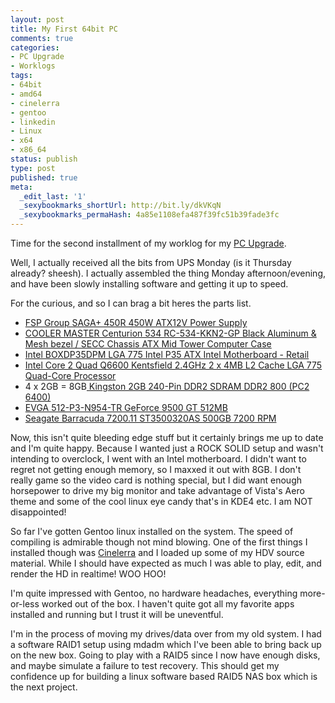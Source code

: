 ```yaml
---
layout: post
title: My First 64bit PC
comments: true
categories:
- PC Upgrade
- Worklogs
tags:
- 64bit
- amd64
- cinelerra
- gentoo
- linkedin
- Linux
- x64
- x86_64
status: publish
type: post
published: true
meta:
  _edit_last: '1'
  _sexybookmarks_shortUrl: http://bit.ly/dkVKqN
  _sexybookmarks_permaHash: 4a85e1108efa487f39fc51b39fade3fc
---
```

Time for the second installment of my worklog for my <a href="http://www.nslms.com/2008/09/05/the-upgrade-begins/">PC Upgrade</a>.

Well, I actually received all the bits from UPS Monday (is it Thursday already? sheesh).  I actually assembled the thing Monday afternoon/evening, and have been slowly installing software and getting it up to speed.

For the curious, and so I can brag a bit heres the parts list.
<ul>
        <li><a href="http://www.newegg.com/Product/Product.aspx?Item=N82E16817104954">FSP Group SAGA+ 450R 450W ATX12V Power Supply</a></li>
	<li><a href="http://www.newegg.com/Product/Product.aspx?Item=N82E16811119106">    COOLER MASTER Centurion 534 RC-534-KKN2-GP Black Aluminum & Mesh bezel / SECC Chassis ATX Mid Tower Computer Case</a></li>
	<li><a href="http://www.newegg.com/Product/Product.aspx?Item=N82E16813121314">Intel BOXDP35DPM LGA 775 Intel P35 ATX Intel Motherboard - Retail</a></li>
	<li><a href="http://www.newegg.com/Product/Product.aspx?Item=N82E16819115017">Intel Core 2 Quad Q6600 Kentsfield 2.4GHz 2 x 4MB L2 Cache LGA 775 Quad-Core Processor</a></li>
	<li>4 x 2GB = 8GB<a href="http://www.newegg.com/Product/Product.aspx?Item=N82E16820134636"> Kingston 2GB 240-Pin DDR2 SDRAM DDR2 800 (PC2 6400)</a></li>
	<li><a href="http://www.newegg.com/Product/Product.aspx?Item=N82E16814130378">EVGA 512-P3-N954-TR GeForce 9500 GT 512MB</a></li>
        <li><a href="http://www.newegg.com/Product/Product.aspx?Item=N82E16822148288">Seagate Barracuda 7200.11 ST3500320AS 500GB 7200 RPM</a></li>
</ul>

Now, this isn't quite bleeding edge stuff but it certainly brings me up to date and I'm quite happy.  Because I wanted just a ROCK SOLID setup and wasn't intending to overclock, I went with an Intel motherboard.  I didn't want to regret not getting enough memory, so I maxxed it out with 8GB.  I don't really game so the video card is nothing special, but I did want enough horsepower to drive my big monitor and take advantage of Vista's Aero theme and some of the cool linux eye candy that's in KDE4 etc.  I am NOT disappointed!

So far I've gotten Gentoo linux installed on the system.  The speed of compiling is admirable though not mind blowing.  One of the first things I installed though was <a href="http://cinelerra.org/">Cinelerra</a> and I loaded up some of my HDV source material.  While I should have expected as much I was able to play, edit, and render the HD in realtime!  WOO HOO!

I'm quite impressed with Gentoo, no hardware headaches, everything more-or-less worked out of the box.  I haven't quite got all my favorite apps installed and running but I trust it will be uneventful.

I'm in the process of moving my drives/data over from my old system.  I had a software RAID1 setup using mdadm which I've been able to bring back up on the new box.  Going to play with a RAID5 since I now have enough disks, and maybe simulate a failure to test recovery.  This should get my confidence up for building a linux software based RAID5 NAS box which is the next project.
